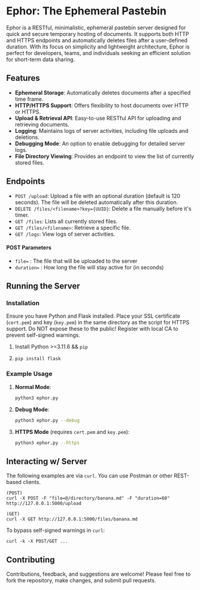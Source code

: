 # Ephor: The Ephemeral Pastebin

Ephor is a RESTful, minimalistic, ephemeral pastebin server designed for quick and secure temporary hosting of documents. It supports both HTTP and HTTPS endpoints and automatically deletes files after a user-defined duration. With its focus on simplicity and lightweight architecture, Ephor is perfect for developers, teams, and individuals seeking an efficient solution for short-term data sharing.

## Features

- **Ephemeral Storage**: Automatically deletes documents after a specified time frame.
- **HTTP/HTTPS Support**: Offers flexibility to host documents over HTTP or HTTPS.
- **Upload & Retrieval API**: Easy-to-use RESTful API for uploading and retrieving documents.
- **Logging**: Maintains logs of server activities, including file uploads and deletions.
- **Debugging Mode**: An option to enable debugging for detailed server logs.
- **File Directory Viewing**: Provides an endpoint to view the list of currently stored files.

## Endpoints

- `POST /upload`: Upload a file with an optional duration (default is 120 seconds). The file will be deleted automatically after this duration.
- `DELETE /files/<filename>?key={UUID}`: Delete a file manually before it's timer.
- `GET /files`: Lists all currently stored files.
- `GET /files/<filename>`: Retrieve a specific file.
- `GET /logs`: View logs of server activities.

#### POST Parameters
- `file=` : The file that will be uploaded to the server
- `duration=` : How long the file will stay active for (in seconds)

## Running the Server

### Installation

Ensure you have Python and Flask installed. Place your SSL certificate (`cert.pem`) and key (`key.pem`) in the same directory as the script for HTTPS support. Do NOT expose these to the public! Register with local CA to prevent self-signed warnings.

1. Install Python >=3.11.6 && `pip`

2. `pip install flask`

### Example Usage

1. **Normal Mode**:
   ```bash
   python3 ephor.py
   ```
2. **Debug Mode**:
   ```bash
   python3 ephor.py --debug
   ```
3. **HTTPS Mode** (requires `cert.pem` and `key.pem`):
   ```bash
   python3 ephor.py --https
   ```

## Interacting w/ Server
The following examples are via `curl`. You can use Postman or other REST-based clients.

```
(POST)
curl -X POST -F "file=@/directory/banana.md" -F "duration=60" http://127.0.0.1:5000/upload
```

```
(GET)
curl -X GET http://127.0.0.1:5000/files/banana.md
```

To bypass self-signed warnings in `curl`:
```
curl -k -X POST/GET ...
```

## Contributing

Contributions, feedback, and suggestions are welcome! Please feel free to fork the repository, make changes, and submit pull requests.